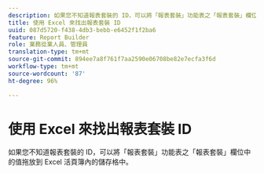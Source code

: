 ```yaml
---
description: 如果您不知道報表套裝的 ID，可以將「報表套裝」功能表之「報表套裝」欄位中的值拖放到 Excel 活頁簿內的儲存格中。
title: 使用 Excel 來找出報表套裝 ID
uuid: 087d5720-f438-4db3-bebb-e6452f1f2ba6
feature: Report Builder
role: 業務從業人員、管理員
translation-type: tm+mt
source-git-commit: 894ee7a8f761f7aa2590e06708be82e7ecfa3f6d
workflow-type: tm+mt
source-wordcount: '87'
ht-degree: 96%

---
```



# 使用 Excel 來找出報表套裝 ID

如果您不知道報表套裝的 ID，可以將「報表套裝」功能表之「報表套裝」欄位中的值拖放到 Excel 活頁簿內的儲存格中。

